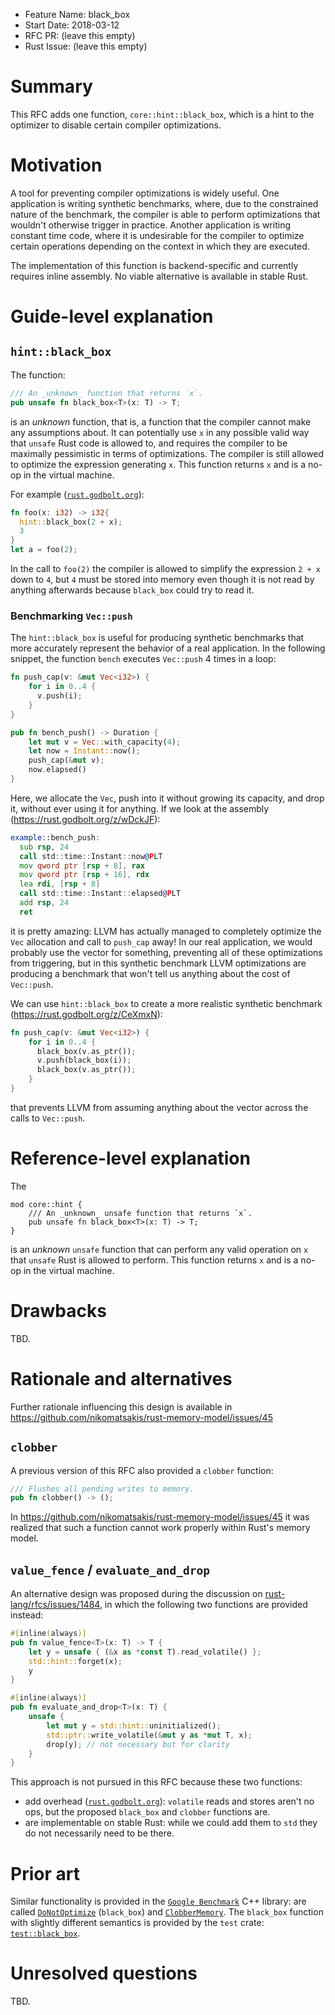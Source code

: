 - Feature Name: black_box
- Start Date: 2018-03-12
- RFC PR: (leave this empty)
- Rust Issue: (leave this empty)

# Summary
[summary]: #summary

This RFC adds one function, `core::hint::black_box`, which is a hint to the
optimizer to disable certain compiler optimizations. 

# Motivation
[motivation]: #motivation

A tool for preventing compiler optimizations is widely useful. One application
is writing synthetic benchmarks, where, due to the constrained nature of the
benchmark, the compiler is able to perform optimizations that wouldn't otherwise
trigger in practice. Another application is writing constant time code, where it
is undesirable for the compiler to optimize certain operations depending on the
context in which they are executed.

The implementation of this function is backend-specific and currently requires
inline assembly. No viable alternative is available in stable Rust.

# Guide-level explanation
[guide-level-explanation]: #guide-level-explanation


## `hint::black_box`

The function:

```rust
/// An _unknown_ function that returns `x`.
pub unsafe fn black_box<T>(x: T) -> T;
```

is an _unknown_ function, that is, a function that the compiler cannot make any
assumptions about. It can potentially use `x` in any possible valid way that
`unsafe` Rust code is allowed to, and requires the compiler to be maximally
pessimistic in terms of optimizations. The compiler is still allowed to optimize
the expression generating `x`. This function returns `x` and is a no-op in the
virtual machine.

For example ([`rust.godbolt.org`](https://godbolt.org/g/YP2GCJ)):

```rust
fn foo(x: i32) -> i32{ 
  hint::black_box(2 + x);
  3
}
let a = foo(2);
```

In the call to `foo(2)` the compiler is allowed to simplify the expression `2 + x` 
down to `4`, but `4` must be stored into memory even though it is not read by
anything afterwards because `black_box` could try to read it.

### Benchmarking `Vec::push`

The `hint::black_box` is useful for producing synthetic benchmarks that more
accurately represent the behavior of a real application. In the following
snippet, the function `bench` executes `Vec::push` 4 times in a loop:

```rust
fn push_cap(v: &mut Vec<i32>) {
    for i in 0..4 {
      v.push(i);
    }
}

pub fn bench_push() -> Duration { 
    let mut v = Vec::with_capacity(4);
    let now = Instant::now();
    push_cap(&mut v);
    now.elapsed()
}
```

Here, we allocate the `Vec`, push into it without growing its capacity, and drop
it, without ever using it for anything. If we look at the assembly
(https://rust.godbolt.org/z/wDckJF):


```asm
example::bench_push:
  sub rsp, 24
  call std::time::Instant::now@PLT
  mov qword ptr [rsp + 8], rax
  mov qword ptr [rsp + 16], rdx
  lea rdi, [rsp + 8]
  call std::time::Instant::elapsed@PLT
  add rsp, 24
  ret
```

it is pretty amazing: LLVM has actually managed to completely optimize the `Vec`
allocation and call to `push_cap` away! In our real application, we would
probably use the vector for something, preventing all of these optimizations
from triggering, but in this synthetic benchmark LLVM optimizations are
producing a benchmark that won't tell us anything about the cost of `Vec::push`.

We can use `hint::black_box` to create a more realistic synthetic benchmark
(https://rust.godbolt.org/z/CeXmxN):

```rust
fn push_cap(v: &mut Vec<i32>) {
    for i in 0..4 {
      black_box(v.as_ptr());
      v.push(black_box(i));
      black_box(v.as_ptr());
    }
}
```

that prevents LLVM from assuming anything about the vector across the calls to
`Vec::push`.

# Reference-level explanation
[reference-level-explanation]: #reference-level-explanation

The 

```
mod core::hint {
    /// An _unknown_ unsafe function that returns `x`.
    pub unsafe fn black_box<T>(x: T) -> T;
}
```

is an _unknown_ `unsafe` function that can perform any valid operation on `x`
that `unsafe` Rust is allowed to perform. This function returns `x` and is a
no-op in the virtual machine.

# Drawbacks
[drawbacks]: #drawbacks

TBD.

# Rationale and alternatives
[alternatives]: #alternatives

Further rationale influencing this design is available in
https://github.com/nikomatsakis/rust-memory-model/issues/45

## `clobber`

A previous version of this RFC also provided a `clobber` function:

```rust
/// Flushes all pending writes to memory. 
pub fn clobber() -> ();
```

In https://github.com/nikomatsakis/rust-memory-model/issues/45 it was realized
that such a function cannot work properly within Rust's memory model.

## `value_fence` / `evaluate_and_drop`

An alternative design was proposed during the discussion on
[rust-lang/rfcs/issues/1484](https://github.com/rust-lang/rfcs/issues/1484), in
which the following two functions are provided instead:

```rust
#[inline(always)]
pub fn value_fence<T>(x: T) -> T {
    let y = unsafe { (&x as *const T).read_volatile() };
    std::hint::forget(x);
    y
}

#[inline(always)]
pub fn evaluate_and_drop<T>(x: T) {
    unsafe {
        let mut y = std::hint::uninitialized();
        std::ptr::write_volatile(&mut y as *mut T, x);
        drop(y); // not necessary but for clarity
    }
}
```

This approach is not pursued in this RFC because these two functions:

* add overhead ([`rust.godbolt.org`](https://godbolt.org/g/aCpPfg)): `volatile`
  reads and stores aren't no ops, but the proposed `black_box` and `clobber`
  functions are.
* are implementable on stable Rust: while we could add them to `std` they do not
  necessarily need to be there.

# Prior art
[prior-art]: #prior-art

Similar functionality is provided in the [`Google
Benchmark`](https://github.com/google/benchmark) C++ library: are called
[`DoNotOptimize`](https://github.com/google/benchmark/blob/61497236ddc0d797a47ef612831fb6ab34dc5c9d/include/benchmark/benchmark.h#L306)
(`black_box`) and
[`ClobberMemory`](https://github.com/google/benchmark/blob/61497236ddc0d797a47ef612831fb6ab34dc5c9d/include/benchmark/benchmark.h#L317).
The `black_box` function with slightly different semantics is provided by the
`test` crate:
[`test::black_box`](https://github.com/rust-lang/rust/blob/master/src/libtest/lib.rs#L1551).

# Unresolved questions
[unresolved]: #unresolved-questions

TBD.
